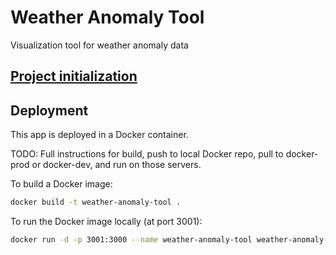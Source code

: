 # Weather Anomaly Tool

Visualization tool for weather anomaly data

## [Project initialization](docs/Project-initialization.md)

## Deployment

This app is deployed in a Docker container.

TODO: Full instructions for build, push to local Docker repo, 
pull to docker-prod or docker-dev, and run on those servers.

To build a Docker image:

```bash
docker build -t weather-anomaly-tool .
```

To run the Docker image locally (at port 3001):

```bash
docker run -d -p 3001:3000 --name weather-anomaly-tool weather-anomaly-tool
```